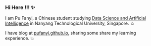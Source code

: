 ### Hi Here !!! :sparkles:

I am Pu Fanyi, a Chinese student studying [Data Science and Artificial Intelligence](https://www.ntu.edu.sg/education/undergraduate-programme/bachelor-of-science-in-data-science-artificial-intelligence) in Nanyang Technological University, Singapore. :relaxed:

I have blog at [pufanyi.github.io](https://pufanyi.github.io), sharing some share my learning experience. :collision:

